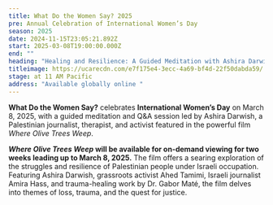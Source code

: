 ```yaml
---
title: What Do the Women Say? 2025
pre: Annual Celebration of International Women’s Day
season: 2025
date: 2024-11-15T23:05:21.892Z
start: 2025-03-08T19:00:00.000Z
end: ""
heading: "Healing and Resilience: A Guided Meditation with Ashira Darwich"
titleimage: https://ucarecdn.com/e7f175e4-3ecc-4a69-bf4d-22f50dabda59/
stage: at 11 AM Pacific
address: "Available globally online "
---
```

**What Do the Women Say?** celebrates **International Women’s Day** on March 8, 2025, with a guided meditation and Q&A session led by Ashira Darwish, a Palestinian journalist, therapist, and activist featured in the powerful film *Where Olive Trees Weep*.

***Where Olive Trees Weep* will be available for on-demand viewing for two weeks leading up to March 8, 2025.** The film offers a searing exploration of the struggles and resilience of Palestinian people under Israeli occupation. Featuring Ashira Darwish, grassroots activist Ahed Tamimi, Israeli journalist Amira Hass, and trauma-healing work by Dr. Gabor Maté, the film delves into themes of loss, trauma, and the quest for justice.
